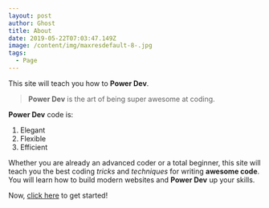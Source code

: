 ```yaml
---
layout: post
author: Ghost
title: About
date: 2019-05-22T07:03:47.149Z
image: /content/img/maxresdefault-8-.jpg
tags:
  - Page
---
```


This site will teach you how to **Power Dev**.

> **Power Dev** is the art of being super awesome at coding.

**Power Dev** code is:
1. Elegant
1. Flexible
1. Efficient

Whether you are already an advanced coder or a total beginner, this site will teach you the best coding *tricks* and *techniques* for writing **awesome code**. You will learn how to build modern websites and **Power Dev** up your skills.

Now, [click here](/pages/getting-started) to get started!
